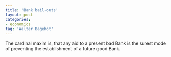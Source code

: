 ```yaml
---
title: 'Bank bail-outs'
layout: post
categories:
- economics
tag: 'Walter Bagehot'
---
```


The cardinal maxim is, that any aid to a present bad Bank is the surest mode of preventing the establishment of a future good Bank.